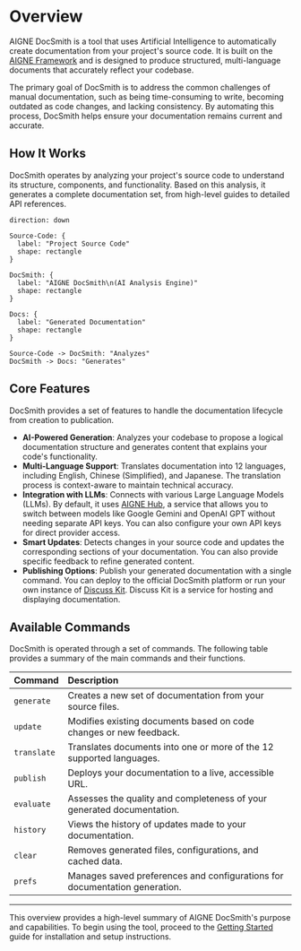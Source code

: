 # Overview

AIGNE DocSmith is a tool that uses Artificial Intelligence to automatically create documentation from your project's source code. It is built on the [AIGNE Framework](https://www.aigne.io/en/framework) and is designed to produce structured, multi-language documents that accurately reflect your codebase.

The primary goal of DocSmith is to address the common challenges of manual documentation, such as being time-consuming to write, becoming outdated as code changes, and lacking consistency. By automating this process, DocSmith helps ensure your documentation remains current and accurate.

## How It Works

DocSmith operates by analyzing your project's source code to understand its structure, components, and functionality. Based on this analysis, it generates a complete documentation set, from high-level guides to detailed API references.

```d2
direction: down

Source-Code: {
  label: "Project Source Code"
  shape: rectangle
}

DocSmith: {
  label: "AIGNE DocSmith\n(AI Analysis Engine)"
  shape: rectangle
}

Docs: {
  label: "Generated Documentation"
  shape: rectangle
}

Source-Code -> DocSmith: "Analyzes"
DocSmith -> Docs: "Generates"
```

## Core Features

DocSmith provides a set of features to handle the documentation lifecycle from creation to publication.

*   **AI-Powered Generation**: Analyzes your codebase to propose a logical documentation structure and generates content that explains your code's functionality.
*   **Multi-Language Support**: Translates documentation into 12 languages, including English, Chinese (Simplified), and Japanese. The translation process is context-aware to maintain technical accuracy.
*   **Integration with LLMs**: Connects with various Large Language Models (LLMs). By default, it uses [AIGNE Hub](https://www.aigne.io/en/hub), a service that allows you to switch between models like Google Gemini and OpenAI GPT without needing separate API keys. You can also configure your own API keys for direct provider access.
*   **Smart Updates**: Detects changes in your source code and updates the corresponding sections of your documentation. You can also provide specific feedback to refine generated content.
*   **Publishing Options**: Publish your generated documentation with a single command. You can deploy to the official DocSmith platform or run your own instance of [Discuss Kit](https://www.web3kit.rocks/discuss-kit). Discuss Kit is a service for hosting and displaying documentation.

## Available Commands

DocSmith is operated through a set of commands. The following table provides a summary of the main commands and their functions.

| Command | Description |
| :--- | :--- |
| `generate` | Creates a new set of documentation from your source files. |
| `update` | Modifies existing documents based on code changes or new feedback. |
| `translate` | Translates documents into one or more of the 12 supported languages. |
| `publish` | Deploys your documentation to a live, accessible URL. |
| `evaluate` | Assesses the quality and completeness of your generated documentation. |
| `history` | Views the history of updates made to your documentation. |
| `clear` | Removes generated files, configurations, and cached data. |
| `prefs` | Manages saved preferences and configurations for documentation generation. |

---

This overview provides a high-level summary of AIGNE DocSmith's purpose and capabilities. To begin using the tool, proceed to the [Getting Started](./getting-started.md) guide for installation and setup instructions.